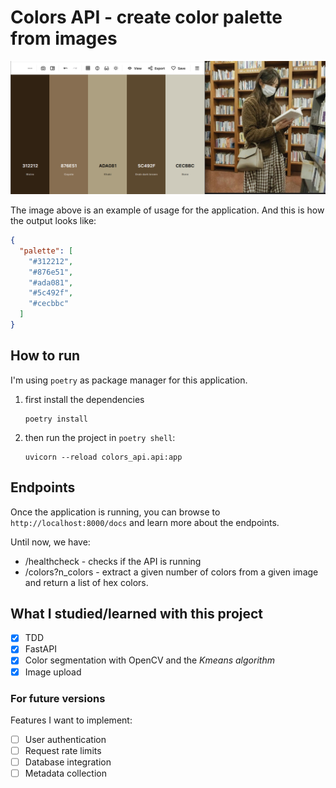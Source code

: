 # Colors API - create color palette from images

![example image](./images/example.png)

The image above is an example of usage for the application.
And this is how the output looks like:

```json
{
  "palette": [
    "#312212",
    "#876e51",
    "#ada081",
    "#5c492f",
    "#cecbbc"
  ]
}
```

## How to run

I'm using `poetry` as package manager for this application.

1) first install the dependencies

    ```shell
    poetry install
    ```

2) then run the project in `poetry shell`:

    ```shell
    uvicorn --reload colors_api.api:app
    ```

## Endpoints

Once the application is running, you can browse to
`http://localhost:8000/docs` and learn more about the endpoints.

Until now, we have:

- /healthcheck - checks if the API is running
- /colors?n_colors - extract a given number of colors from a
given image and return a list of hex colors.

## What I studied/learned with this project

- [x] TDD
- [x] FastAPI
- [x] Color segmentation with OpenCV and the *Kmeans algorithm*
- [x] Image upload

### For future versions

Features I want to implement:

- [ ] User authentication
- [ ] Request rate limits
- [ ] Database integration
- [ ] Metadata collection
